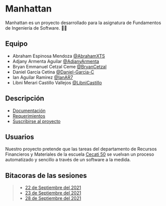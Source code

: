 # Manhattan
Manhattan es un proyecto desarrollado para la asignatura de Fundamentos de Ingeniería de Software. 👨‍💻

## Equipo

- Abraham Espinosa Mendoza [@AbrahamXTS](https://github.com/AbrahamXTS "Click Aquí")
- Adjany Armenta Aguilar [@AdjanyArmenta](https://github.com/AdjanyArmenta "Click Aquí")
- Bryan Emmanuel Cetzal Ceme [@BryanCetzal](https://github.com/BryanCetzal "Click Aquí")
- Daniel García Cetina [@Daniel-Garcia-C](https://github.com/Daniel-Garcia-C "Click Aquí")
- Ian Aguilar Ramirez [@IanAR7](https://github.com/IanAR7 "Click Aquí")
- Libni Merari Castillo Vallejos [@LibniCastillo](https://github.com/Libnicastillo "Click Aquí")

## Descripción

- [Documentación](./)
- [Requerimientos](./)
- [Suscribirse al proyecto](https://github.com/AbrahamXTS/Manhattan/subscription)

## Usuarios

Nuestro proyecto pretende que las tareas del departamento de Recursos Financieros y Materiales de la escuela [Cecati 50](https://www.facebook.com/Cecati50/ "Click Aquí") se vuelvan un proceso automatizado y sencillo a través de un software a la medida.

## Bitacoras de las sesiones

> - [22 de Septiembre del 2021](https://github.com/AbrahamXTS/Manhattan/blob/first-sprint/First-Sprint/Bitacoras/22%20sep%202021.md "Click Aquí")
> - [23 de Septiembre del 2021](https://github.com/AbrahamXTS/Manhattan/blob/first-sprint/First-Sprint/Bitacoras/23%20sep%202021.md "Click Aquí")
> - [28 de Septiembre del 2021](https://github.com/AbrahamXTS/Manhattan/blob/first-sprint/First-Sprint/Bitacoras/28%20sep%202021.md "Click Aquí")